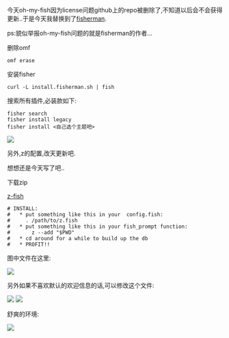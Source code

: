 今天oh-my-fish因为license问题github上的repo被删除了,不知道以后会不会获得更新..于是今天我替换到了[fisherman](https://github.com/fisherman/fisherman).

ps:貌似举报oh-my-fish问题的就是fisherman的作者...

删除omf 

`omf erase `

安装fisher

`curl -L install.fisherman.sh | fish`

搜索所有插件,必装款如下:

```
fisher search
fisher install legacy
fisher install <自己选个主题吧>
```
![](http://7xqjx7.com1.z0.glb.clouddn.com/image/Screen%20Shot%202016-02-09%20at%2023.14.44.png?imageView2/2/h/600)


另外,z的配置,改天更新吧.

想想还是今天写了吧..

下载zip 

[z-fish](https://github.com/sjl/z-fish)

```
# INSTALL:
#   * put something like this in your  config.fish:
#     . /path/to/z.fish
#   * put something like this in your fish_prompt function:
#       z --add "$PWD"
#   * cd around for a while to build up the db
#   * PROFIT!!

```

图中文件在这里:

![](http://7xqjx7.com1.z0.glb.clouddn.com/image/Screen%20Shot%202016-02-09%20at%2023.24.35.png)

另外如果不喜欢默认的欢迎信息的话,可以修改这个文件:


![](http://7xqjx7.com1.z0.glb.clouddn.com/image/Screen%20Shot%202016-02-09%20at%2023.27.29.png)
![](http://7xqjx7.com1.z0.glb.clouddn.com/image/Screen%20Shot%202016-02-09%20at%2023.27.21.png)


舒爽的环境:

![](http://7xqjx7.com1.z0.glb.clouddn.com/image/Screen%20Shot%202016-02-13%20at%2018.25.12.png?imageView2/2/h/600)
